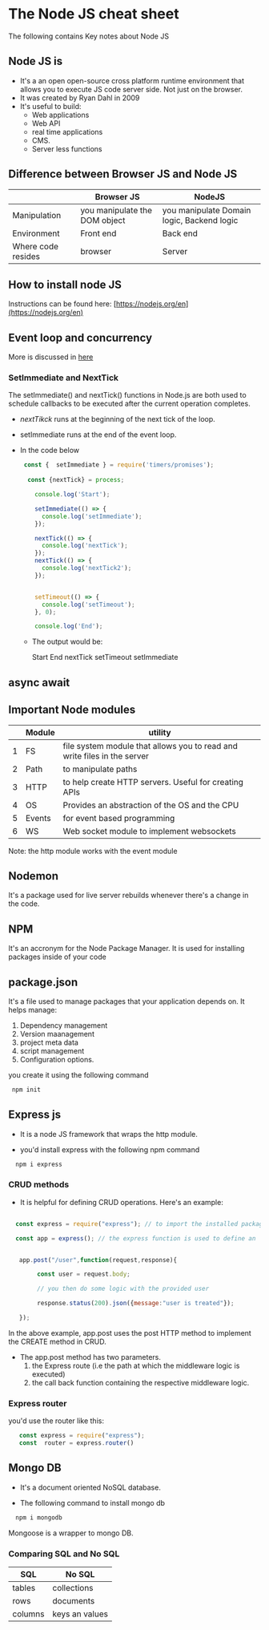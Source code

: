 # The Node JS cheat sheet

The following contains Key notes about Node JS

## Node JS is

- It's a an open  open-source cross platform runtime environment that allows you to execute JS code server side. Not just on the browser.
- It was created by Ryan Dahl in 2009
- It's useful to build:
  - Web applications
  - Web API
  - real time applications
  - CMS.
  - Server less functions

## Difference between  Browser JS and Node JS

| |Browser JS | NodeJS |
|--|--|--|
|Manipulation| you manipulate the DOM object| you manipulate Domain logic, Backend logic |
|Environment|Front end| Back end|
|Where code resides|browser|Server|

## How to install node JS

Instructions can be found here: [https://nodejs.org/en](https://nodejs.org/en)

## Event loop and concurrency

More is discussed in [here](/javascript_cheatsheet.md#event-loop-and-concurrency)

### SetImmediate and NextTick

The setImmediate() and nextTick() functions in Node.js are both used to schedule callbacks to be executed after the current operation completes.

- _nextTikck_ runs at the beginning of the next tick of the loop.
- setImmediate runs at the end of the event loop.

- In the code below

  ```js
   const {  setImmediate } = require('timers/promises');
 
    const {nextTick} = process;

      console.log('Start');

      setImmediate(() => {
        console.log('setImmediate');
      });

      nextTick(() => {
        console.log('nextTick');
      });
      nextTick(() => {
        console.log('nextTick2');
      });


      setTimeout(() => {
        console.log('setTimeout');
      }, 0);

      console.log('End');

  ```

  - The output would be:
  
     Start
     End
     nextTick
     setTimeout
     setImmediate

## async await




## Important Node modules

||Module| utility|
|--|--|--|
|1|FS|file system module that allows you to read and write files in the server|
|2|Path|to manipulate paths|
|3|HTTP| to help create HTTP servers. Useful for creating APIs|
|4|OS| Provides an  abstraction of the OS and the CPU|
|5|Events|for event based programming|
|6|WS|Web socket module to implement websockets|


Note: the http module works with the event module


## Nodemon

It's a package used for live server rebuilds whenever there's a change in the code.

## NPM

It's an accronym for the Node Package Manager. It is used for installing packages inside of your code

## package.json

It's a file used to manage packages that your application depends on.
It helps manage:

1. Dependency management
1. Version maanagement
1. project meta data
1. script management
1. Configuration options.

you create it using the following command

```bash
 npm init 
```

## Express js

- It is a node JS framework that wraps the http module.

- you'd install express with the following npm command

```bash
  npm i express
```

### CRUD methods

- It is helpful for defining CRUD operations. Here's an example:

```javascript

  const express = require("express"); // to import the installed package insid your script

  const app = express(); // the express function is used to define an  app 


   app.post("/user",function(request,response){

        const user = request.body;

        // you then do some logic with the provided user

        response.status(200).json({message:"user is treated"});

   });
```

In the above example, app.post uses the post HTTP method to implement the CREATE method in CRUD.

- The app.post method has two parameters.
   1. the Express route (i.e the path at which the middleware logic is executed)
   1. the call back function containing the respective middleware logic.

### Express router

you'd use the router like this:

```js
   const express = require("express");
   const  router = express.router()
```

## Mongo DB

- It's a document oriented NoSQL database.

- The following command to install mongo db

```bash
  npm i mongodb
```

Mongoose is a wrapper to mongo DB.

### Comparing SQL and No SQL

|SQL|No SQL|
|--|--|
|tables|collections|
|rows|documents|
|columns|keys an values|


